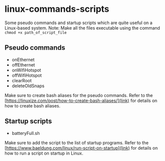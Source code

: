 # linux-commands-scripts
Some pseudo commands and startup scripts which are quite useful on a Linux-based system.
Note: Make all the files executable using the command
`chmod +x path_of_script_file`

## Pseudo commands
* onEthernet
* offEthernet
* onWifiHotspot
* offWifiHotspot
* clearRoot
* deleteOldSnaps

Make sure to create bash aliases for the pseudo commands. Refer to the [https://linuxize.com/post/how-to-create-bash-aliases/](link) for details on how to create bash aliases.

## Startup scripts
* batteryFull.sh

Make sure to add the script to the list of startup programs. Refer to the [https://www.baeldung.com/linux/run-script-on-startup](link) for details on how to run a script on startup in Linux.
